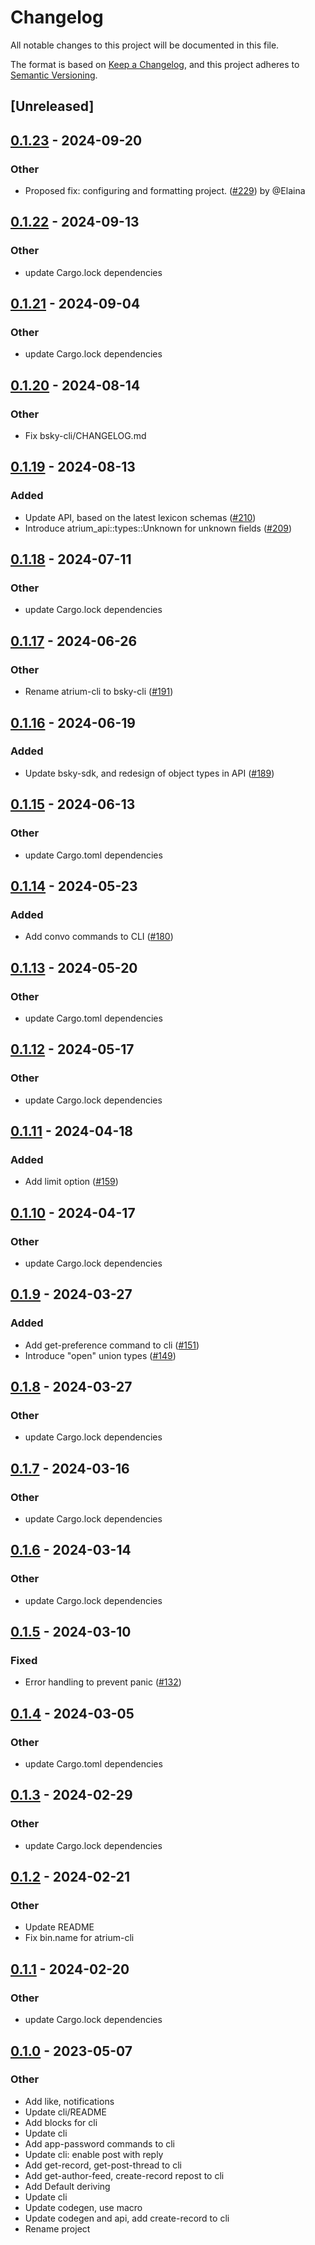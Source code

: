 # Changelog
All notable changes to this project will be documented in this file.

The format is based on [Keep a Changelog](https://keepachangelog.com/en/1.0.0/),
and this project adheres to [Semantic Versioning](https://semver.org/spec/v2.0.0.html).

## [Unreleased]
## [0.1.23](https://github.com/sugyan/atrium/compare/bsky-cli-v0.1.22...bsky-cli-v0.1.23) - 2024-09-20

### Other
- Proposed fix: configuring and formatting project. ([#229](https://github.com/sugyan/atrium/pull/229)) by @Elaina

## [0.1.22](https://github.com/sugyan/atrium/compare/bsky-cli-v0.1.21...bsky-cli-v0.1.22) - 2024-09-13

### Other

- update Cargo.lock dependencies

## [0.1.21](https://github.com/sugyan/atrium/compare/bsky-cli-v0.1.20...bsky-cli-v0.1.21) - 2024-09-04

### Other
- update Cargo.lock dependencies

## [0.1.20](https://github.com/sugyan/atrium/compare/bsky-cli-v0.1.19...bsky-cli-v0.1.20) - 2024-08-14

### Other
- Fix bsky-cli/CHANGELOG.md

## [0.1.19](https://github.com/sugyan/atrium/compare/bsky-cli-v0.1.18...bsky-cli-v0.1.19) - 2024-08-13

### Added
- Update API, based on the latest lexicon schemas ([#210](https://github.com/sugyan/atrium/pull/210))
- Introduce atrium_api::types::Unknown for unknown fields  ([#209](https://github.com/sugyan/atrium/pull/209))

## [0.1.18](https://github.com/sugyan/atrium/compare/bsky-cli-v0.1.17...bsky-cli-v0.1.18) - 2024-07-11

### Other
- update Cargo.lock dependencies

## [0.1.17](https://github.com/sugyan/atrium/compare/bsky-cli-v0.1.16...bsky-cli-v0.1.17) - 2024-06-26

### Other
- Rename atrium-cli to bsky-cli ([#191](https://github.com/sugyan/atrium/pull/191))

## [0.1.16](https://github.com/sugyan/atrium/compare/atrium-cli-v0.1.15...atrium-cli-v0.1.16) - 2024-06-19

### Added
- Update bsky-sdk, and redesign of object types in API ([#189](https://github.com/sugyan/atrium/pull/189))

## [0.1.15](https://github.com/sugyan/atrium/compare/atrium-cli-v0.1.14...atrium-cli-v0.1.15) - 2024-06-13

### Other
- update Cargo.toml dependencies

## [0.1.14](https://github.com/sugyan/atrium/compare/atrium-cli-v0.1.13...atrium-cli-v0.1.14) - 2024-05-23

### Added
- Add convo commands to CLI ([#180](https://github.com/sugyan/atrium/pull/180))

## [0.1.13](https://github.com/sugyan/atrium/compare/atrium-cli-v0.1.12...atrium-cli-v0.1.13) - 2024-05-20

### Other
- update Cargo.toml dependencies

## [0.1.12](https://github.com/sugyan/atrium/compare/atrium-cli-v0.1.11...atrium-cli-v0.1.12) - 2024-05-17

### Other
- update Cargo.lock dependencies

## [0.1.11](https://github.com/sugyan/atrium/compare/atrium-cli-v0.1.10...atrium-cli-v0.1.11) - 2024-04-18

### Added
- Add limit option ([#159](https://github.com/sugyan/atrium/pull/159))

## [0.1.10](https://github.com/sugyan/atrium/compare/atrium-cli-v0.1.9...atrium-cli-v0.1.10) - 2024-04-17

### Other
- update Cargo.lock dependencies

## [0.1.9](https://github.com/sugyan/atrium/compare/atrium-cli-v0.1.8...atrium-cli-v0.1.9) - 2024-03-27

### Added
- Add get-preference command to cli ([#151](https://github.com/sugyan/atrium/pull/151))
- Introduce "open" union types ([#149](https://github.com/sugyan/atrium/pull/149))

## [0.1.8](https://github.com/sugyan/atrium/compare/atrium-cli-v0.1.7...atrium-cli-v0.1.8) - 2024-03-27

### Other
- update Cargo.lock dependencies

## [0.1.7](https://github.com/sugyan/atrium/compare/atrium-cli-v0.1.6...atrium-cli-v0.1.7) - 2024-03-16

### Other
- update Cargo.lock dependencies

## [0.1.6](https://github.com/sugyan/atrium/compare/atrium-cli-v0.1.5...atrium-cli-v0.1.6) - 2024-03-14

### Other
- update Cargo.lock dependencies

## [0.1.5](https://github.com/sugyan/atrium/compare/atrium-cli-v0.1.4...atrium-cli-v0.1.5) - 2024-03-10

### Fixed
- Error handling to prevent panic ([#132](https://github.com/sugyan/atrium/pull/132))

## [0.1.4](https://github.com/sugyan/atrium/compare/atrium-cli-v0.1.3...atrium-cli-v0.1.4) - 2024-03-05

### Other
- update Cargo.toml dependencies

## [0.1.3](https://github.com/sugyan/atrium/compare/atrium-cli-v0.1.2...atrium-cli-v0.1.3) - 2024-02-29

### Other
- update Cargo.lock dependencies

## [0.1.2](https://github.com/sugyan/atrium/compare/atrium-cli-v0.1.1...atrium-cli-v0.1.2) - 2024-02-21

### Other
- Update README
- Fix bin.name for atrium-cli

## [0.1.1](https://github.com/sugyan/atrium/compare/atrium-cli-v0.1.0...atrium-cli-v0.1.1) - 2024-02-20

### Other
- update Cargo.lock dependencies

## [0.1.0](https://github.com/sugyan/atrium/releases/tag/atrium-cli-v0.1.0) - 2023-05-07

### Other
- Add like, notifications
- Update cli/README
- Add blocks for cli
- Update cli
- Add app-password commands to cli
- Update cli: enable post with reply
- Add get-record, get-post-thread to cli
- Add get-author-feed, create-record repost to cli
- Add Default deriving
- Update cli
- Update codegen, use macro
- Update codegen and api, add create-record to cli
- Rename project
